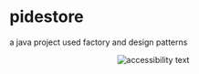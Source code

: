 # pidestore
a java project used factory and design patterns


<p align="center">
  
  <img src="https://i.hizliresim.com/DOzVo6.png" alt="accessibility text">
</p>
